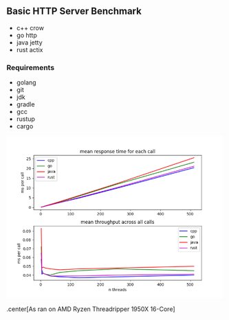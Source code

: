 ## Basic HTTP Server Benchmark  

* c++ crow  
* go http  
* java jetty  
* rust actix  

### Requirements  
* golang  
* git  
* jdk  
* gradle  
* gcc  
* rustup  
* cargo  

![](benchmark.png)  

.center[As ran on AMD Ryzen Threadripper 1950X 16-Core]
